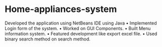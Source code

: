 # Home-appliances-system
Developed the application using NetBeans IDE using Java  • Implemented Login form of the system.  • Worked on GUI Components.  • Built Menu information system.  • Featured development like export excel file.  • Used binary search method on search method.
